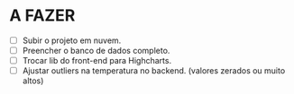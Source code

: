# A FAZER

- [ ] Subir o projeto em nuvem.
- [ ] Preencher o banco de dados completo.
- [ ] Trocar lib do front-end para Highcharts.
- [ ] Ajustar outliers na temperatura no backend. (valores zerados ou muito altos)
